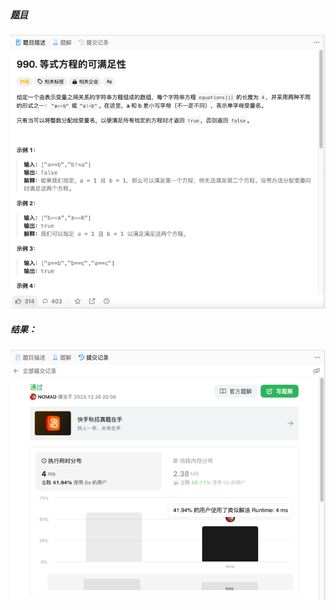 ##### [题目](https://leetcode.cn/problems/satisfiability-of-equality-equations/description/)
![pic](img.png)
##### 结果：
![pic](result.png)